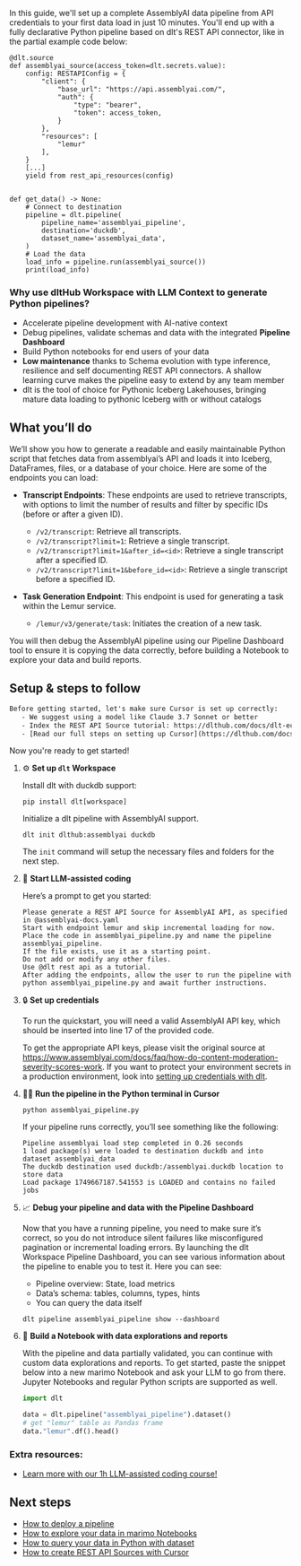 In this guide, we'll set up a complete AssemblyAI data pipeline from API credentials to your first data load in just 10 minutes. You'll end up with a fully declarative Python pipeline based on dlt's REST API connector, like in the partial example code below:

```python-outcome
@dlt.source
def assemblyai_source(access_token=dlt.secrets.value):
    config: RESTAPIConfig = {
        "client": {
            "base_url": "https://api.assemblyai.com/",
            "auth": {
                "type": "bearer",
                "token": access_token,
            }
        },
        "resources": [
            "lemur"
        ],
    }
    [...]
    yield from rest_api_resources(config)


def get_data() -> None:
    # Connect to destination
    pipeline = dlt.pipeline(
        pipeline_name='assemblyai_pipeline',
        destination='duckdb',
        dataset_name='assemblyai_data', 
    )
    # Load the data
    load_info = pipeline.run(assemblyai_source())
    print(load_info) 
```

### Why use dltHub Workspace with LLM Context to generate Python pipelines?

- Accelerate pipeline development with AI-native context
- Debug pipelines, validate schemas and data with the integrated **Pipeline Dashboard**
- Build Python notebooks for end users of your data
- **Low maintenance** thanks to Schema evolution with type inference, resilience and self documenting REST API connectors. A shallow learning curve makes the pipeline easy to extend by any team member
- dlt is the tool of choice for Pythonic Iceberg Lakehouses, bringing mature data loading to pythonic Iceberg with or without catalogs

## What you’ll do

We’ll show you how to generate a readable and easily maintainable Python script that fetches data from assemblyai’s API and loads it into Iceberg, DataFrames, files, or a database of your choice. Here are some of the endpoints you can load:

- **Transcript Endpoints**: These endpoints are used to retrieve transcripts, with options to limit the number of results and filter by specific IDs (before or after a given ID).
  - `/v2/transcript`: Retrieve all transcripts.
  - `/v2/transcript?limit=1`: Retrieve a single transcript.
  - `/v2/transcript?limit=1&after_id=<id>`: Retrieve a single transcript after a specified ID.
  - `/v2/transcript?limit=1&before_id=<id>`: Retrieve a single transcript before a specified ID.
  
- **Task Generation Endpoint**: This endpoint is used for generating a task within the Lemur service.
  - `/lemur/v3/generate/task`: Initiates the creation of a new task.

You will then debug the AssemblyAI pipeline using our Pipeline Dashboard tool to ensure it is copying the data correctly, before building a Notebook to explore your data and build reports.

## Setup & steps to follow

```default
Before getting started, let's make sure Cursor is set up correctly:
   - We suggest using a model like Claude 3.7 Sonnet or better
   - Index the REST API Source tutorial: https://dlthub.com/docs/dlt-ecosystem/verified-sources/rest_api/ and add it to context as **@dlt rest api**
   - [Read our full steps on setting up Cursor](https://dlthub.com/docs/dlt-ecosystem/llm-tooling/cursor-restapi#23-configuring-cursor-with-documentation)
```

Now you're ready to get started!

1. ⚙️ **Set up `dlt` Workspace**
    
    Install dlt with duckdb support:
    ```shell
    pip install dlt[workspace]
    ```

    Initialize a dlt pipeline with AssemblyAI support.
    ```shell
    dlt init dlthub:assemblyai duckdb
    ```

    The `init` command will setup the necessary files and folders for the next step.
    
2. 🤠 **Start LLM-assisted coding**
    
    Here’s a prompt to get you started:
    
    ```prompt
    Please generate a REST API Source for AssemblyAI API, as specified in @assemblyai-docs.yaml 
    Start with endpoint lemur and skip incremental loading for now. 
    Place the code in assemblyai_pipeline.py and name the pipeline assemblyai_pipeline. 
    If the file exists, use it as a starting point. 
    Do not add or modify any other files. 
    Use @dlt rest api as a tutorial. 
    After adding the endpoints, allow the user to run the pipeline with python assemblyai_pipeline.py and await further instructions.
    ```

    
3. 🔒 **Set up credentials** 
    
    To run the quickstart, you will need a valid AssemblyAI API key, which should be inserted into line 17 of the provided code.
    
    To get the appropriate API keys, please visit the original source at https://www.assemblyai.com/docs/faq/how-do-content-moderation-severity-scores-work.
    If you want to protect your environment secrets in a production environment, look into [setting up credentials with dlt](https://dlthub.com/docs/walkthroughs/add_credentials).
    
4. 🏃‍♀️ **Run the pipeline in the Python terminal in Cursor**
    
    ```shell
    python assemblyai_pipeline.py
    ```
    
    If your pipeline runs correctly, you’ll see something like the following:
    
    ```shell
    Pipeline assemblyai load step completed in 0.26 seconds
    1 load package(s) were loaded to destination duckdb and into dataset assemblyai_data
    The duckdb destination used duckdb:/assemblyai.duckdb location to store data
    Load package 1749667187.541553 is LOADED and contains no failed jobs
    ```
    
5. 📈 **Debug your pipeline and data with the Pipeline Dashboard**

    Now that you have a running pipeline, you need to make sure it’s correct, so you do not introduce silent failures like misconfigured pagination or incremental loading errors. By launching the dlt Workspace Pipeline Dashboard, you can see various information about the pipeline to enable you to test it. Here you can see:
    - Pipeline overview: State, load metrics
    - Data’s schema: tables, columns, types, hints
    - You can query the data itself
    
    ```shell
    dlt pipeline assemblyai_pipeline show --dashboard
    ```
    
6. 🐍 **Build a Notebook with data explorations and reports**

    With the pipeline and data partially validated, you can continue with custom data explorations and reports. To get started, paste the snippet below into a new marimo Notebook and ask your LLM to go from there. Jupyter Notebooks and regular Python scripts are supported as well.

    
    ```python
    import dlt

   data = dlt.pipeline("assemblyai_pipeline").dataset()
   # get "lemur" table as Pandas frame
   data."lemur".df().head()
    ```

### Extra resources:

- [Learn more with our 1h LLM-assisted coding course!](https://www.youtube.com/watch?v=GGid70rnJuM)

## Next steps

- [How to deploy a pipeline](https://dlthub.com/docs/walkthroughs/deploy-a-pipeline)
- [How to explore your data in marimo Notebooks](https://dlthub.com/docs/general-usage/dataset-access/marimo)
- [How to query your data in Python with dataset](https://dlthub.com/docs/general-usage/dataset-access/dataset)
- [How to create REST API Sources with Cursor](https://dlthub.com/docs/dlt-ecosystem/llm-tooling/cursor-restapi)